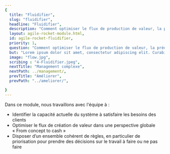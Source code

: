 ```yaml
---
{
  title: "Fluidifier",
  slug: "fluidifier",
  headline: "Fluidifier",
  description: "Comment optimiser le flux de production de valeur, la prédictibilité de la livraison finale au client sans surcharger les équipes ?",
  layout: agile-rocket-module.html,
  id: agile-rocket-fluidifier,
  priority: 1,
  question: "Comment optimiser le flux de production de valeur, la prédictibilité de la livraison finale au client sans surcharger les équipes ?",
  but: "Lorem ipsum dolor sit amet, consectetur adipiscing elit. Curabitur blandit auctor bibendum. Etiam quis magna vel ipsum vulputate mattis. Mauris quis facilisis arcu. Proin viverra sollicitudin neque eu ornare. Nam ut pellentesque mauris. Fusce mattis nunc sit amet diam sodales condimentum. Maecenas arcu orci, sagittis ac lectus quis, molestie ultrices lorem. Suspendisse dapibus mauris eu elit finibus, nec vulputate quam tristique. Fusce id sem sed orci placerat pretium quis vitae elit.",
  image: "flow.jpg",
  scribing : "4-Fluidifier.jpeg",
  nextTitle: "Management complexe",
  nextPath: ../management/,
  prevTitle: "Améliorer",
  prevPath: "../ameliorer/",

}
---
```

Dans ce module, nous travaillons avec l'équipe à :
* Identifier la capacité actuelle du système à satisfaire les besoins des clients
* Optimiser le flux de création de valeur dans une perspective globale « From concept to cash »
* Disposer d’un ensemble cohérent de règles, en particulier de priorisation pour prendre des décisions sur le travail à faire ou ne pas faire
